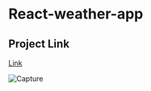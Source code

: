 # React-weather-app

## Project Link
[Link](https://react-weather-app-phi-pearl.vercel.app/)


![Capture](https://user-images.githubusercontent.com/109015467/199916694-cdd7d226-734e-40b6-b826-523361a12cad.PNG)
